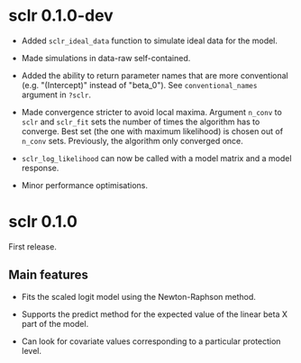 # sclr 0.1.0-dev

- Added `sclr_ideal_data` function to simulate ideal data for the model.

- Made simulations in data-raw self-contained.

- Added the ability to return parameter names that are more conventional (e.g.
"(Intercept)" instead of "beta_0"). See `conventional_names` argument in
`?sclr`.

- Made convergence stricter to avoid local maxima. Argument `n_conv` to `sclr`
and `sclr_fit` sets the number of times the algorithm has to converge. Best set
(the one with maximum likelihood) is chosen out of `n_conv` sets. Previously,
the algorithm only converged once.

- `sclr_log_likelihood` can now be called with a model matrix and a model response.

- Minor performance optimisations.

# sclr 0.1.0

First release.

## Main features

- Fits the scaled logit model using the Newton-Raphson method.

- Supports the predict method for the expected value of the linear beta X part
of the model.

- Can look for covariate values corresponding to a particular protection level.